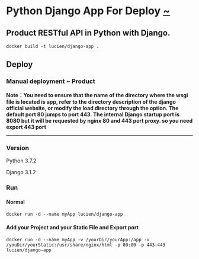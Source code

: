 # Python Django App For Deploy [~](https://github.com/lucky-whb/django-gunicorn-nginx)

## Product RESTful API in Python with Django.
```
docker build -t lucien/django-app .
```
## Deploy

### Manual deployment ~ Product
**Note：You need to ensure that the name of the directory 
where the wsgi file is located is app, 
refer to the directory description of the django official website, 
or modify the load directory through the option. 
The default port 80 jumps to port 443. The internal 
Django startup port is 8080 but it will be requested by nginx 80 and 443 port proxy. so you need export 443 port**

---

### Version

Python 3.7.2

Django 3.1.2

### Run

#### Normal
```
docker run -d --name myApp lucien/django-app
```

#### Add your Project and your Static File and Export port
```
docker run -d --name myApp -v /yourDir/yourApp:/app -v /youDir/yourStatic:/usr/share/nginx/html -p 80:80 -p 443:443 lucien/django-app
```

#### Before start App if you need install your pip requirement.txt

You need a simple django demo project with your requirement.txt file

Then execute the following command

```
docker exec -it myApp bash
cd /app
pip install -r requirement.txt
```
Replace django demo project, use your project

#### Option

##### Add your nginx conf
```
-v yourDir/yourNginx.conf:/usr/local/nginx/conf/nginx.conf
```

##### Add your start.sh
```
-v yourDir/yourStart.sh:/start.sh
```
**Note：If you change this option, remember to add gunicorn launcher**

**For example: "cd /app && nginx && gunicorn -c /gunicorn.py app.wsgi:application" add this in your bash file end line**

##### Add your gunicorn.py
```
-v yourDir/yourGunicorn.py:/gunicorn.py
```

##### Add your ssl

```
- v yourDir/yourSSl.crt:/etc/nginx_ssl/my.crt
- v yourDir/yourSSl.key:/etc/nginx_ssl/my.key
```

##### Export Port
**Note：If you want change this export port , you need add your nginx.conf**

**The App default Export Port 80 and 443 for http or https**
```
-p yourPort:80
```

#### HTTPS or HTTP

**To enable the http or https function, you need to load your nginx configuration file and map it in the app specified directory, and the certificate under the ssl module needs to be able to be accessed correctly.**

**For example:**

**Http**

```
docker run -d --name myApp -v /yourDir/yourApp:/app -v /youDir/yourStatic:/usr/share/nginx/html -p 80:80 -p 443:443 -v yourDir/yourNginx.conf:/usr/local/nginx/conf/nginx.conf lucien/django-app
```

**Https**

```
docker run -d --name myApp -v /yourDir/yourApp:/app -v /youDir/yourStatic:/usr/share/nginx/html -p 443:443 -v yourDir/yourNginx.conf:/usr/local/nginx/conf/nginx.conf lucien/django-app

```

**Https and Http**

```
docker run -d --name myApp -v /yourDir/yourApp:/app -v /youDir/yourStatic:/usr/share/nginx/html -p 443:443 -p 80:80 -v yourDir/yourNginx.conf:/usr/local/nginx/conf/nginx.conf lucien/django-app
```

### No need Https
*Change your nginx.conf*
```
-v yourDir/yourNginx.conf:/usr/local/nginx/conf/nginx.conf
```

### Default Nginx Conf

```
worker_processes  3;

events {
    worker_connections  1024;
}


http {
    include       mime.types;
    default_type  application/octet-stream;

    sendfile        on;
    keepalive_timeout  65;

    gzip  on;
    gzip_min_length 1k;
    gzip_comp_level 1;
    gzip_types text/plain application/javascript application/x-javascript text/css application/xml text/javascript application/x-httpd-php image/jpeg image/gif image/png application/vnd.ms-fontobject font/ttf font/opentype font/x-woff image/svg+xml;
    gzip_vary on;
    gzip_disable "MSIE [1-6]\.";
    gzip_http_version 1.0;

    server {
        listen 80;
        server_name www.domain.com;
        rewrite ^(.*)$ https://$host$1 permanent;
        location / {
            index index.html index.htm;
        }
    }

     server {
        listen       443 ssl;
        server_name  www.domain.com;
        root html;
        index index.html index.htm;
        ssl_certificate /etc/nginx_ssl/my.crt;
        ssl_certificate_key /etc/nginx_ssl/my.key;
        ssl_session_timeout 5m;
        ssl_ciphers ECDHE-RSA-AES128-GCM-SHA256:ECDHE:ECDH:AES:HIGH:!NULL:!aNULL:!MD5:!ADH:!RC4;
        ssl_protocols TLSv1 TLSv1.1 TLSv1.2;
        ssl_prefer_server_ciphers on;
        charset koi8-r;

        location /static {
            alias   /usr/share/nginx/html;
        }

        location / {
            proxy_pass http://localhost:8080;
            proxy_set_header Host $host:$server_port;
            proxy_set_header X-Real-IP $remote_addr;
            proxy_set_header X-Real-PORT $remote_port;
            proxy_set_header X-Forwarded-For $proxy_add_x_forwarded_for;
        }
    }
}

```

### Default start.sh

```
#!/usr/bin/bash

cd /app

nginx

gunicorn -c /gunicorn.py app.wsgi:application
```

### Default gunicorn.py

```
import multiprocessing

bind = "0.0.0.0:8080"

workers = multiprocessing.cpu_count() * 2 + 1
```


